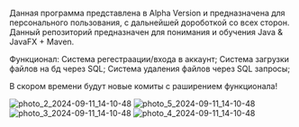 Данная программа представлена в Alpha Version и предназначена для персонального пользования, с дальнейшей дороботкой со всех сторон. Данный репозиторий предназначен для понимания и обучения Java & JavaFX + Maven.

Функционал:
Система регестраации/входа в аккаунт;
Система загрузки файлов на бд через SQL;
Система удаления файлов через SQL запросы;

В скором времени будут новые комиты с раширением функционала!

![photo_2_2024-09-11_14-10-48](https://github.com/user-attachments/assets/4f9b8d2e-6ff2-430c-9347-ced19f4efe21)
![photo_5_2024-09-11_14-10-48](https://github.com/user-attachments/assets/f5cd6125-9181-4cbc-be3f-f36613fb4480)
![photo_3_2024-09-11_14-10-48](https://github.com/user-attachments/assets/a2ea7937-feb5-489e-a050-e3bee1fe6bde)
![photo_4_2024-09-11_14-10-48](https://github.com/user-attachments/assets/89604492-f2d2-4d5f-8880-55f4b3d72e29)
